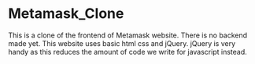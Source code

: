 # Metamask_Clone

This is a clone of the frontend of Metamask website. There is no backend made yet.
This website uses basic html css and jQuery.
jQuery is very handy as this reduces the amount of code we write for javascript instead.

